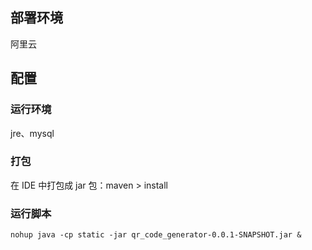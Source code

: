 ## 部署环境

阿里云

## 配置

### 运行环境

jre、mysql

### 打包

在 IDE 中打包成 jar 包：maven > install

### 运行脚本

`nohup java -cp static -jar qr_code_generator-0.0.1-SNAPSHOT.jar &`

